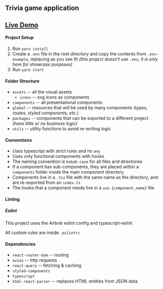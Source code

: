 ## Trivia game application

## [Live Demo](https://agitated-wright-ef2a46.netlify.app/)

#### Project Setup
1. Run `yarn install`
2. Create a `.env` file in the root directory and copy the contents from `.env-example`, replacing as you see fit _(this project doesn't use `.env`, it is only here for showcase purposes)_
3. Run `yarn start`

#### Folder Structure
- `assets` -- all the visual assets
    - `icons` -- svg icons as components
- `components` -- all presentational components
- `global` -- resources that will be used by many components *(types, routes, styled components, etc.)*
- `packages` -- components that can be exported to a different project *(have little or no business logic)*
- `utils` -- utility functions to avoid re-writing logic

#### Conventions
- Uses typescript with strict rules and no `any`
- Uses only functional components with hooks
- The naming convention is `kebab-case` for all files and directories
- If a component has sub-components, they are placed within a `components` folder inside the main component directory
- Components live in a `.tsx` file with the same name as the directory, and are re-exported from an `index.ts`
- The hooks that a component needs live in a `use-{component_name}` file

#### Linting
##### Eslint
This project uses the Airbnb eslint config and typescript-eslint 

All custom rules are inside `.eslintrc`

#### Dependencies
- `react-router-dom` -- routing
- `axios` -- http requests
- `react-query` -- fetching & caching
- `styled-components`
- `typescript`
- `html-react-parser` -- replaces HTML entities from JSON data
